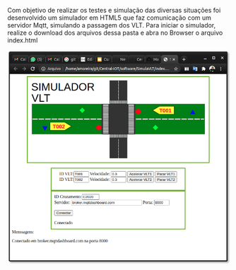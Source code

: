 Com objetivo de realizar os testes e simulação das diversas situações foi desenvolvido um simulador em HTML5 que faz comunicação com um servidor Mqtt, simulando a passagem dos VLT.
Para iniciar o simulador, realize o download dos arquivos dessa pasta e abra no Browser o arquivo index.html

![Imagem da Simulador](https://github.com/aqmoreira/Central-IOT/blob/main/software/SimulaVLT/simulador.png?raw=true)
